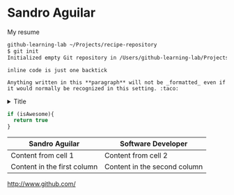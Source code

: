 # Sandro Aguilar
My resume
  ```sh
  github-learning-lab ~/Projects/recipe-repository
  $ git init
  Initialized empty Git repository in /Users/github-learning-lab/Projects/recipe-repository/.git/
  ```
  
  `inline code is just one backtick`
  
  ```
  Anything written in this **paragraph** will not be _formatted_ even if it would normally be recognized in this setting. :taco:
  ```
        
<details>
  <summary>Title</summary>

  Content here

</details>
  
```javascript
if (isAwesome){
  return true
}
```
  
Sandro Aguilar | Software Developer
------------ | -------------
Content from cell 1 | Content from cell 2
Content in the first column | Content in the second column
  
http://www.github.com/



  
  
  
